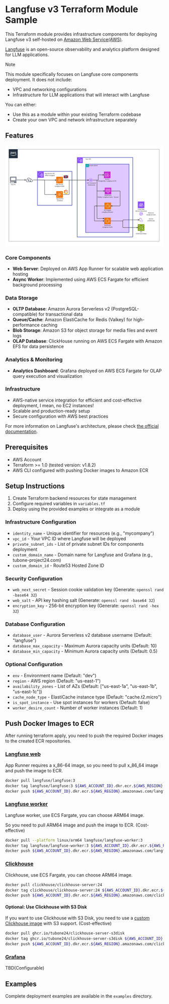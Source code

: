 # Langfuse v3 Terraform Module Sample

This Terraform module provides infrastructure components for deploying Langfuse v3 self-hosted on [Amazon Web Service(AWS)](https://aws.amazon.com/).

[Langfuse](https://langfuse.com/) is an open-source observability and analytics platform designed for LLM applications.

> [!NOTE]
> This module specifically focuses on Langfuse core components deployment. It does not include:
>  - VPC and networking configurations
>  - Infrastructure for LLM applications that will interact with Langfuse
> 
> You can either:
>  - Use this as a module within your existing Terraform codebase
>  - Create your own VPC and network infrastructure separately

## Features

![archtecture.jpg](docs/images/archtecture.jpg)

### Core Components
- **Web Server**: Deployed on AWS App Runner for scalable web application hosting
- **Async Worker**: Implemented using AWS ECS Fargate for efficient background processing

### Data Storage
- **OLTP Database**: Amazon Aurora Serverless v2 (PostgreSQL-compatible) for transactional data
- **Queue/Cache**: Amazon ElastiCache for Redis (Valkey) for high-performance caching
- **Blob Storage**: Amazon S3 for object storage for media files and event logs
- **OLAP Database**: ClickHouse running on AWS ECS Fargate with Amazon EFS for data persistence

### Analytics & Monitoring
- **Analytics Dashboard**: Grafana deployed on AWS ECS Fargate for OLAP query execution and visualization

### Infrastructure
- AWS-native service integration for efficient and cost-effective deployment, I mean, no EC2 instances!
- Scalable and production-ready setup
- Secure configuration with AWS best practices

For more information on Langfuse's architecture, please check [the official documentation](https://langfuse.com/self-hosting#architecture-overview).

## Prerequisites

- AWS Account
- Terraform >= 1.0 (tested version: v1.8.2)
- AWS CLI configured with pushing Docker images to Amazon ECR

## Setup Instructions

1. Create Terraform backend resources for state management
2. Configure required variables in `variables.tf`
3. Deploy using the provided examples or integrate as a module

### Infrastructure Configuration
- `identity_name` - Unique identifier for resources (e.g., "mycompany")
- `vpc_id` - Your VPC ID where Langfuse will be deployed
- `private_subnet_ids` - List of private subnet IDs for components deployment
- `custom_domain_name` - Domain name for Langfuse and Grafana (e.g., tubone-project24.com)
- `custom_domain_id` - Route53 Hosted Zone ID

### Security Configuration
- `web_next_secret` - Session cookie validation key (Generate: `openssl rand -base64 32`)
- `web_salt` - API key hashing salt (Generate: `openssl rand -base64 32`)
- `encryption_key` - 256-bit encryption key (Generate: `openssl rand -hex 32`)

### Database Configuration
- `database_user` - Aurora Serverless v2 database username (Default: "langfuse")
- `database_max_capacity` - Maximum Aurora capacity units (Default: 10)
- `database_min_capacity` - Minimum Aurora capacity units (Default: 0.5)

### Optional Configuration
- `env` - Environment name (Default: "dev")
- `region` - AWS region (Default: "us-east-1")
- `availability_zones` - List of AZs (Default: ["us-east-1a", "us-east-1b", "us-east-1c"])
- `cache_node_type` - ElastiCache instance type (Default: "cache.t2.micro")
- `is_spot_instance` - Use spot instances for workers (Default: false)
- `worker_desire_count` - Number of worker instances (Default: 1)

## Push Docker Images to ECR
After running terraform apply, you need to push the required Docker images to the created ECR repositories.

### [Langfuse web](https://github.com/langfuse/langfuse/pkgs/container/langfuse)

App Runner requires a x_86-64 image, so you need to pull x_86_64 image and push the image to ECR.

```bash
docker pull langfuse/langfuse:3
docker tag langfuse/langfuse:3 ${AWS_ACCOUNT_ID}.dkr.ecr.${AWS_REGION}.amazonaws.com/langfuse
docker push ${AWS_ACCOUNT_ID}.dkr.ecr.${AWS_REGION}.amazonaws.com/langfuse
```

### [Langfuse worker](https://github.com/langfuse/langfuse/pkgs/container/langfuse-worker)
Langfuse worker, use ECS Fargate, you can choose ARM64 image.

So you need to pull ARM64 image and push the image to ECR. (Cost-effective)

```bash
docker pull --platform linux/arm64 langfuse/langfuse-worker:3
docker tag langfuse/langfuse-worker:3 ${AWS_ACCOUNT_ID}.dkr.ecr.${AWS_REGION}.amazonaws.com/langfuse-worker
docker push ${AWS_ACCOUNT_ID}.dkr.ecr.${AWS_REGION}.amazonaws.com/langfuse-worker
```

### [Clickhouse](https://hub.docker.com/_/clickhouse)

Clickhouse, use ECS Fargate, you can choose ARM64 image.

```bash
docker pull clickhouse/clickhouse-server:24
docker tag clickhouse/clickhouse-server:24 ${AWS_ACCOUNT_ID}.dkr.ecr.${AWS_REGION}.amazonaws.com/clickhouse
docker push ${AWS_ACCOUNT_ID}.dkr.ecr.${AWS_REGION}.amazonaws.com/clickhouse
```

#### Optional: Use Clickhouse with S3 Disk

If you want to use Clickhouse with S3 Disk, you need to use a [custom Clickhouse image](https://github.com/tubone24/clickhouse-server-s3disk) with S3 support. (Cost-effective)

```bash
docker pull ghcr.io/tubone24/clickhouse-server-s3disk
docker tag ghcr.io/tubone24/clickhouse-server-s3disk ${AWS_ACCOUNT_ID}.dkr.ecr.${AWS_REGION}.amazonaws.com/clickhouse
docker push ${AWS_ACCOUNT_ID}.dkr.ecr.${AWS_REGION}.amazonaws.com/clickhouse
```

### [Grafana](https://hub.docker.com/r/grafana/grafana)

TBD(Configurable)

## Examples

Complete deployment examples are available in the `examples` directory.
